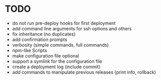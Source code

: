 # TODO

* do not run pre-deploy hooks for first deployment
* add command line arguments for ssh options and others
* fix inheritance (no duplicates)
* add confirmation prompts
* verbosity (simple commands, full commands)
* npm-like Scripts
* make configuration file optional
* support a symlink for the configuration file
* create a deployment log (include commit)
* add commands to manipulate previous releases (print info, rollback)
